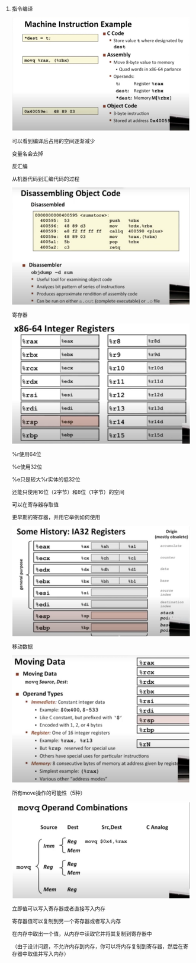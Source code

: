 1. 指令编译

   ![image-20230113170246255](image/image-20230113170246255.png)

   可以看到编译后占用的空间逐渐减少

   变量名会去掉

   反汇编

   从机器代码到汇编代码的过程

   ![image-20230113170315466](image/image-20230113170315466.png)

   寄存器

   ![image-20230113170328656](image/image-20230113170328656.png)

   %r使用64位

   %e使用32位

   %e只是较大%r实体的低32位

   还能只使用16位（2字节）和8位（1字节）的空间

   可以在寄存器存取值

   更早期的寄存器，并用它举例如何使用

   ![image-20230113170353326](image/image-20230113170353326.png)

   移动数据

   ![image-20230113170408756](image/image-20230113170408756.png)

   所有move操作的可能性（5种）

   ![image-20230113170435133](image/image-20230113170435133.png)

   立即值可以写入寄存器或者直接写入内存

   寄存器值可以复制到另一个寄存器或者写入内存

   在内存中取出一个值，从内存中读取它并将其复制到寄存器中

   （由于设计问题，不允许内存到内存，你可以将内存复制到寄存器，然后在寄存器中取值并写入内存）